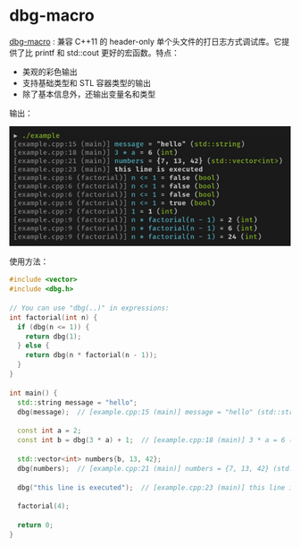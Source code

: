 # dbg-macro

[dbg-macro](https://github.com/sharkdp/dbg-macro) : 兼容 C++11 的 header-only 单个头文件的打日志方式调试库。它提供了比 printf 和 std::cout 更好的宏函数。特点：

- 美观的彩色输出
- 支持基础类型和 STL 容器类型的输出
- 除了基本信息外，还输出变量名和类型





输出：

![dbg-macro](images/dbg-macro.png)

使用方法：
```C++
#include <vector>
#include <dbg.h>

// You can use "dbg(..)" in expressions:
int factorial(int n) {
  if (dbg(n <= 1)) {
    return dbg(1);
  } else {
    return dbg(n * factorial(n - 1));
  }
}

int main() {
  std::string message = "hello";
  dbg(message);  // [example.cpp:15 (main)] message = "hello" (std::string)

  const int a = 2;
  const int b = dbg(3 * a) + 1;  // [example.cpp:18 (main)] 3 * a = 6 (int)

  std::vector<int> numbers{b, 13, 42};
  dbg(numbers);  // [example.cpp:21 (main)] numbers = {7, 13, 42} (std::vector<int>)

  dbg("this line is executed");  // [example.cpp:23 (main)] this line is executed

  factorial(4);

  return 0;
}
```

